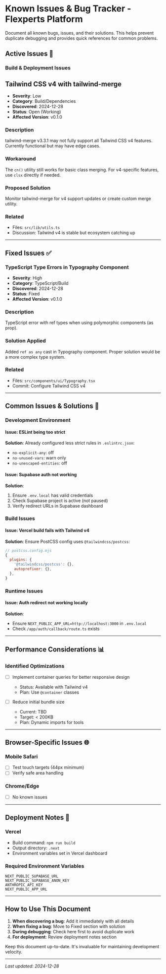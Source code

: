 # Known Issues & Bug Tracker - Flexperts Platform

Document all known bugs, issues, and their solutions. This helps prevent duplicate debugging and provides quick references for common problems.

## Active Issues 🔴

### Build & Deployment Issues

## Tailwind CSS v4 with tailwind-merge
- **Severity**: Low
- **Category**: Build/Dependencies
- **Discovered**: 2024-12-28
- **Status**: Open (Working)
- **Affected Version**: v0.1.0

### Description
tailwind-merge v3.3.1 may not fully support all Tailwind CSS v4 features. Currently functional but may have edge cases.

### Workaround
The `cn()` utility still works for basic class merging. For v4-specific features, use `clsx` directly if needed.

### Proposed Solution
Monitor tailwind-merge for v4 support updates or create custom merge utility.

### Related
- Files: `src/lib/utils.ts`
- Discussion: Tailwind v4 is stable but ecosystem catching up

---

## Fixed Issues ✅

### TypeScript Type Errors in Typography Component
- **Severity**: High
- **Category**: TypeScript/Build
- **Discovered**: 2024-12-28
- **Status**: Fixed
- **Affected Version**: v0.1.0

### Description
TypeScript error with ref types when using polymorphic components (as prop).

### Solution Applied
Added `ref as any` cast in Typography component. Proper solution would be a more complex type system.

### Related
- Files: `src/components/ui/Typography.tsx`
- Commit: Configure Tailwind CSS v4

---

## Common Issues & Solutions 🔧

### Development Environment

#### Issue: ESLint being too strict
**Solution**: 
Already configured less strict rules in `.eslintrc.json`:
- `no-explicit-any`: off
- `no-unused-vars`: warn only
- `no-unescaped-entities`: off

#### Issue: Supabase auth not working
**Solution**:
1. Ensure `.env.local` has valid credentials
2. Check Supabase project is active (not paused)
3. Verify redirect URLs in Supabase dashboard

### Build Issues

#### Issue: Vercel build fails with Tailwind v4
**Solution**:
Ensure PostCSS config uses `@tailwindcss/postcss`:
```js
// postcss.config.mjs
{
  plugins: {
    '@tailwindcss/postcss': {},
    autoprefixer: {},
  },
}
```

### Runtime Issues

#### Issue: Auth redirect not working locally
**Solution**: 
- Ensure `NEXT_PUBLIC_APP_URL=http://localhost:3000` in `.env.local`
- Check `/app/auth/callback/route.ts` exists

---

## Performance Considerations 📊

### Identified Optimizations
- [ ] Implement container queries for better responsive design
  - Status: Available with Tailwind v4
  - Plan: Use `@container` classes

- [ ] Reduce initial bundle size
  - Current: TBD
  - Target: < 200KB
  - Plan: Dynamic imports for tools

---

## Browser-Specific Issues 🌐

### Mobile Safari
- [ ] Test touch targets (44px minimum)
- [ ] Verify safe area handling

### Chrome/Edge
- [ ] No known issues

---

## Deployment Notes 🚀

### Vercel
- Build command: `npm run build`
- Output directory: `.next`
- Environment variables set in Vercel dashboard

### Required Environment Variables
```
NEXT_PUBLIC_SUPABASE_URL
NEXT_PUBLIC_SUPABASE_ANON_KEY
ANTHROPIC_API_KEY
NEXT_PUBLIC_APP_URL
```

---

## How to Use This Document

1. **When discovering a bug**: Add it immediately with all details
2. **When fixing a bug**: Move to Fixed section with solution
3. **During debugging**: Check here first to avoid duplicate work
4. **For deployment**: Review deployment notes section

Keep this document up-to-date. It's invaluable for maintaining development velocity.

---

*Last updated: 2024-12-28*